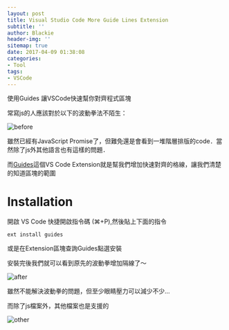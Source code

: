 ```yaml
---
layout: post
title: Visual Studio Code More Guide Lines Extension
subtitle: ''
author: Blackie
header-img: ''
sitemap: true
date: 2017-04-09 01:38:08
categories:
- Tool
tags:
- VSCode
---
```


使用Guides 讓VSCode快速幫你對齊程式區塊

<!-- More -->

常寫js的人應該對於以下的波動拳法不陌生：

![before](before.png)

雖然已經有JavaScript Promise了，但難免還是會看到一堆階層排版的code．當然除了js外其他語言也有這樣的問題．

而[Guides](https://marketplace.visualstudio.com/items?itemName=spywhere.guides)這個VS Code Extension就是幫我們增加快速對齊的格線，讓我們清楚的知道區塊的範圍

# Installation #

開啟 VS Code 快捷開啟指令碼 (⌘+P),然後貼上下面的指令

    ext install guides

或是在Extension區塊查詢Guides點選安裝

安裝完後我們就可以看到原先的波動拳增加隔線了～

![after](after.png)

雖然不能解決波動拳的問題，但至少眼睛壓力可以減少不少...

而除了js檔案外，其他檔案也是支援的

![other](other.png)